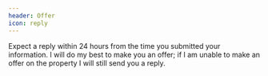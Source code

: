 ```yaml
---
header: Offer
icon: reply
---
```


Expect a reply within 24 hours from the time you submitted your information. I will do my best to make you an offer; if I am unable to make an offer on the property I will still send you a reply.